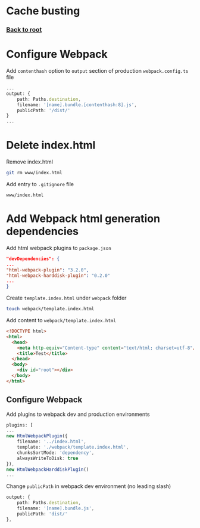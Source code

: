 # Cache busting

### [Back to root](/README.md)

# Configure Webpack

Add `contenthash` option to `output` section of production `webpack.config.ts` file

```ts
...
output: {
    path: Paths.destination,
    filename: '[name].bundle.[contenthash:8].js',
    publicPath: '/dist/'
}
...
```
# Delete index.html

Remove index.html

```bash
git rm www/index.html
```

Add entry to `.gitignore` file

```text
www/index.html
```

# Add Webpack html generation dependencies

Add html webpack plugins to `package.json`

```json
"devDependencies": {
...
"html-webpack-plugin": "3.2.0",
"html-webpack-harddisk-plugin": "0.2.0"
...
}
```

Create `template.index.html` under `webpack` folder

```bash
touch webpack/template.index.html
```

Add content to `webpack/template.index.html`

```html
<!DOCTYPE html>
<html>
  <head>
    <meta http-equiv="Content-type" content="text/html; charset=utf-8"/>
    <title>Test</title>
  </head>
  <body>
    <div id="root"></div>
  </body>
</html>
```

## Configure Webpack

Add plugins to webpack dev and production environments

```ts
plugins: [
...
new HtmlWebpackPlugin({
    filename: '../index.html',
    template: './webpack/template.index.html',
    chunksSortMode: 'dependency',
    alwaysWriteToDisk: true
}),
new HtmlWebpackHarddiskPlugin()
...
```

Change `publicPath` in webpack dev environment (no leading slash)

```ts
output: {
    path: Paths.destination,
    filename: '[name].bundle.js',
    publicPath: 'dist/'
},
```
